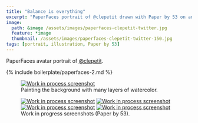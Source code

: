```yaml
---
title: "Balance is everything"
excerpt: "PaperFaces portrait of @clepetit drawn with Paper by 53 on an iPad."
image: 
  path: &image /assets/images/paperfaces-clepetit-twitter.jpg 
  feature: *image
  thumbnail: /assets/images/paperfaces-clepetit-twitter-150.jpg
tags: [portrait, illustration, Paper by 53]
---
```


PaperFaces avatar portrait of <a href="http://twitter.com/clepetit">@clepetit</a>.

{% include boilerplate/paperfaces-2.md %}

<figure>
	<a href="{{ site.url }}/assets/images/paperfaces-clepetit-process-1-lg.jpg"><img src="{{ site.url }}/assets/images/paperfaces-clepetit-process-1-750.jpg" alt="Work in process screenshot"></a>
	<figcaption>Painting the background with many layers of watercolor.</figcaption>
</figure>

<figure class="half">
	<a href="{{ site.url }}/assets/images/paperfaces-clepetit-process-2-lg.jpg"><img src="{{ site.url }}/assets/images/paperfaces-clepetit-process-2-600.jpg" alt="Work in process screenshot"></a>
	<a href="{{ site.url }}/assets/images/paperfaces-clepetit-process-3-lg.jpg"><img src="{{ site.url }}/assets/images/paperfaces-clepetit-process-3-600.jpg" alt="Work in process screenshot"></a>
	<a href="{{ site.url }}/assets/images/paperfaces-clepetit-process-4-lg.jpg"><img src="{{ site.url }}/assets/images/paperfaces-clepetit-process-4-600.jpg" alt="Work in process screenshot"></a>
	<a href="{{ site.url }}/assets/images/paperfaces-clepetit-process-5-lg.jpg"><img src="{{ site.url }}/assets/images/paperfaces-clepetit-process-5-600.jpg" alt="Work in process screenshot"></a>
	<figcaption>Work in progress screenshots (Paper by 53).</figcaption>
</figure>
